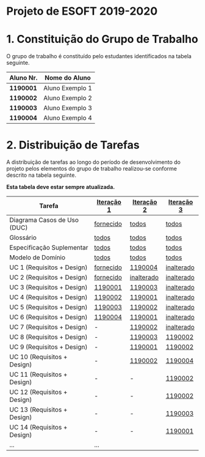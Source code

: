# Projeto de ESOFT 2019-2020


# 1. Constituição do Grupo de Trabalho ###

O grupo de trabalho é constituído pelo estudantes identificados na tabela seguinte.

| Aluno Nr.	   | Nome do Aluno			    |
|--------------|------------------------------|
| **1190001**  | Aluno Exemplo 1             |
| **1190002**  | Aluno Exemplo 2             |
| **1190003**  | Aluno Exemplo 3             |
| **1190004**  | Aluno Exemplo 4             |



# 2. Distribuição de Tarefas ###

A distribuição de tarefas ao longo do período de desenvolvimento do projeto pelos elementos do grupo de trabalho realizou-se conforme descrito na tabela seguinte.

**Esta tabela deve estar sempre atualizada.**

| Tarefa                      | [Iteração 1](Iteracao1/README.md) | [Iteração 2](Iteracao2/README.md) | [Iteração 3](Iteracao3/README.md) |
|-----------------------------|------------|------------|------------|
| Diagrama Casos de Uso (DUC) |  [fornecido](Iteracao1/DUC.md)   |   [todos](Iteracao2/DUC.md)  |   [todos](Iteracao3/DUC.md)  |
| Glossário  |  [todos](Iteracao1/Glossario.md)   |   [todos](Iteracao2/Glossario.md)  |   [todos](Iteracao3/Glossario.md)  |
| Especificação Suplementar   |   [todos](Iteracao1/FURPS.md)     |   [todos](Iteracao2/FURPS.md)  |   [todos](Iteracao3/FURPS.md)  |
| Modelo de Domínio           |  [todos](Iteracao1/MD.md)   |   [todos](Iteracao2/MD/MD.md)  |   [todos](Iteracao3/MD/MD.md)  |
| UC 1 (Requisitos + Design)  |  [fornecido](Iteracao1/UC1_RegistarOrganizacao.md)   |  [1190004](Iteracao2/UC1/UC1_RegistarOrganizacao.md)    |  [inalterado](Iteracao3/UC1/UC1_RegistarOrganizacao.md)          |
| UC 2 (Requisitos + Design)  |  [fornecido](Iteracao1/UC2_DefinirArea.md)   |  [inalterado](Iteracao2/UC2/UC2_DefinirArea.md)          | [inalterado](Iteracao3/UC2/UC2_DefinirArea.md)             |
| UC 3 (Requisitos + Design)  |  [1190001](Iteracao1/UC3_DefinirCategoria.md)   |  [1190003](Iteracao2/UC3/UC3_DefinirCategoria.md)           |  [inalterado](Iteracao3/UC3/UC3_DefinirCategoria.md)          |
| UC 4 (Requisitos + Design)  |  [1190002](Iteracao1/UC4_EspecificarCT.md)   |  [1190001](Iteracao2/UC4/UC4_EspecificarCT.md)           |  [inalterado](Iteracao3/UC4/UC4_EspecificarCT.md)          |
| UC 5 (Requisitos + Design)  |  [1190003](Iteracao1/UC5_EspecificarColaborador.md)   | [1190002](Iteracao2/UC5/UC5_EspecificarColaborador.md)           |  [inalterado](Iteracao3/UC5/UC5_EspecificarColaborador.md)          |
| UC 6 (Requisitos + Design)  |  [1190004](Iteracao1/UC6_EspecificarTarefa.md)   | [1190001](Iteracao2/UC6/UC6_EspecificarTarefa.md)            | [inalterado](Iteracao3/UC6/UC6_EspecificarTarefa.md)            |
| UC 7 (Requisitos + Design)  |    -     | [1190002](Iteracao2/UC7/UC7_RegistarFreelancer.md)           | [inalterado](Iteracao3/UC7/UC7_RegistarFreelancer.md)            |
| UC 8 (Requisitos + Design)  |    -     | [1190003](Iteracao2/UC8/UC8_PublicarTarefa.md)          | [1190002](Iteracao3/UC8/UC8_PublicarTarefa.md)            |
| UC 9 (Requisitos + Design)  |    -     | [1190001](Iteracao2/UC9/UC9_EfetuarCandidatura.md)           |  [1190002](Iteracao3/UC9/UC9_EfetuarCandidatura.md)          |
| UC 10 (Requisitos + Design) |    -     | [1190002](Iteracao2/UC10/UC10_SeriarAnuncio.md)           |  [1190004](Iteracao3/UC10/UC10_SeriarAnuncio.md)           |
| UC 11 (Requisitos + Design) |    -     |      -      | [1190002](Iteracao3/UC11/UC11_AtualizarCandidatura.md)           |
| UC 12 (Requisitos + Design) |    -     |      -      | [1190002](Iteracao3/UC12/UC12_RetirarCandidatura.md)           |
| UC 13 (Requisitos + Design) |    -     |      -      | [1190003](Iteracao3/UC13/UC13_SeriarAutomaticamenteCandidaturasAnuncios.md)           |
| UC 14 (Requisitos + Design) |    -     |      -      | [1190001](Iteracao2/UC14/UC14_AdjudicarAnuncio.md)           |
| ...                         |    ...     |            |            |


